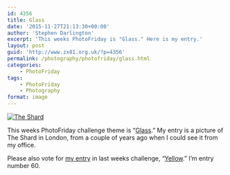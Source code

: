 ```yaml
---
id: 4356
title: Glass
date: '2015-11-27T21:13:30+00:00'
author: 'Stephen Darlington'
excerpt: 'This weeks PhotoFriday is "Glass." Here is my entry.'
layout: post
guid: 'http://www.zx81.org.uk/?p=4356'
permalink: /photography/photofriday/glass.html
categories:
    - PhotoFriday
tags:
    - PhotoFriday
    - Photography
format: image
---
```


[![The Shard](https://i0.wp.com/farm9.staticflickr.com/8300/7950805308_b17f5e6af2.jpg?resize=333%2C500&ssl=1)](https://www.flickr.com/photos/stephendarlington/7950805308/in/photolist-d7zXq9 "The Shard")<script async="" charset="utf-8" src="//embedr.flickr.com/assets/client-code.js"></script>

This weeks PhotoFriday challenge theme is “[Glass](http://www.photofriday.com/challenge.php?id=1560).” My entry is a picture of The Shard in London, from a couple of years ago when I could see it from my office.

Please also vote for [my entry](http://www.zx81.org.uk/photography/photofriday/yellow.html) in last weeks challenge, “[Yellow](http://www.photofriday.com/linkviewer.php?id=1557).” I’m entry number 60.